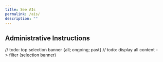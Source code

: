 ```yaml
---
title: See AIs
permalink: /ais/
description: ""
---
```


## Administrative Instructions
// todo: top selection banner {all; ongoing; past}
// todo: display all content -> filter (selection banner)

